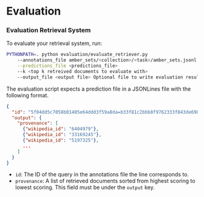 # Evaluation

### Evaluation Retrieval System
To evaluate your retrieval system, run:
```bash
PYTHONPATH=. python evaluation/evaluate_retriever.py 
    --annotations_file amber_sets/<collection>/<task>/amber_sets.jsonl \
    --predictions_file <predictions_file>
    --k <top k retreived documents to evaluate with>
    --output_file <output file> Optional file to write evaluation results to. If not provided, results will be printed.
```

The evaluation script expects a prediction file in a JSONLines file with the following format.

```JSON
{
  "id": "5f04dd5c7058b01405e64ddd3f59a8da=b33f81c2bbb8f9762333f843de698c8a",
  "output": {
    "provenance": [
      {"wikipedia_id": "6404979"}, 
      {"wikipedia_id": "33169245"}, 
      {"wikipedia_id": "5197325"},
      ...
    ]
  }
}
```

* `id`: The ID of the query in the annotations file the line corresponds to.
* `provenance`: A list of retrieved documents sorted from highest scoring to lowest scoring. This field must be under the `output` key.

